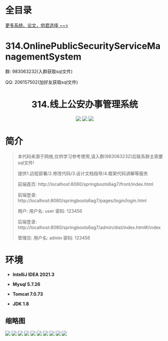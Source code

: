 # 全目录

[更多系统、论文，供君选择 ~~>](https://www.bitwise.net.cn)


# 314.OnlinePublicSecurityServiceManagementSystem

<p>群: 983063232(入群获取sql文件)</p>
<p>QQ: 206157502(加好友获取sql文件)</p>

<p><h1 align="center">314.线上公安办事管理系统</h1></p>


<p align="center">
	<img src="https://img.shields.io/badge/jdk-1.8-orange.svg"/>
    <img src="https://img.shields.io/badge/springBoot-5.x-lightgrey.svg"/>
    <img src="https://img.shields.io/badge/vue-3.x-blue.svg"/>
</p>

# 简介

> 本代码来源于网络,仅供学习参考使用,请入群(983063232)后联系群主索要sql文件!
>
> 提供1.远程部署/2.修改代码/3.设计文档指导/4.框架代码讲解等服务
>
> 前端首页: http://localhost:8080/springboots6ag7/front/index.html
>
> 前端登录: http://localhost:8080/springboots6ag7/pages/login/login.html
>
> 用户: 用户名: user 密码: 123456
>
> 后端登录: http://localhost:8080/springboots6ag7/admin/dist/index.html#/index
>
> 管理员: 用户名: admin 密码: 123456



# 环境

- <b>IntelliJ IDEA 2021.3</b>

- <b>Mysql 5.7.26</b>

- <b>Tomcat 7.0.73</b>

- <b>JDK 1.8</b>

## 缩略图

![](https://bitwise.oss-cn-heyuan.aliyuncs.com/2024/9/10/8f074947-e6bc-4b79-ab5c-f3d120a2caae.png)
![](https://bitwise.oss-cn-heyuan.aliyuncs.com/2024/9/10/ea61d8ca-3afd-4ff5-b515-9eec3cf6324e.png)
![](https://bitwise.oss-cn-heyuan.aliyuncs.com/2024/9/10/5e15ba35-24bb-42ff-a029-0b99fb9f9d7d.png)
![](https://bitwise.oss-cn-heyuan.aliyuncs.com/2024/9/10/c11cf8eb-04f8-411f-8b57-a4bd7a20d835.png)
![](https://bitwise.oss-cn-heyuan.aliyuncs.com/2024/9/10/5c48e99d-e27d-4848-9357-585cdfcffee8.png)
![](https://bitwise.oss-cn-heyuan.aliyuncs.com/2024/9/10/fa20833b-ee62-42ab-9a00-1c12cbd2887f.png)
![](https://bitwise.oss-cn-heyuan.aliyuncs.com/2024/9/10/fe006f40-8856-4137-a126-c77a2bf67897.png)
![](https://bitwise.oss-cn-heyuan.aliyuncs.com/2024/9/10/4bdbbbc7-4227-45bf-a3e2-5bd0a722261b.png)
![](https://bitwise.oss-cn-heyuan.aliyuncs.com/2024/9/10/cf853aeb-4962-4a19-a35d-18780bfbc2b3.png)
![](https://bitwise.oss-cn-heyuan.aliyuncs.com/2024/9/10/fdd132c0-e1ab-4b72-9856-ba4b6b5cd42f.png)



